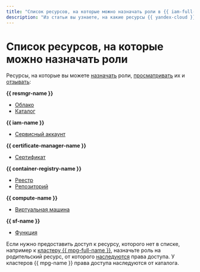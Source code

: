 ```yaml
---
title: "Список ресурсов, на которые можно назначать роли в {{ iam-full-name }}"
description: "Из статьи вы узнаете, на какие ресурсы {{ yandex-cloud }} можно назначить роли." 
---
```


# Список ресурсов, на которые можно назначать роли


Ресурсы, на которые вы можете [назначать](../../operations/roles/grant.md) роли, [просматривать](../../operations/roles/get-assigned-roles.md) их и [отзывать](../../operations/roles/revoke.md):

**{{ resmgr-name }}**
* [Облако](../../../resource-manager/concepts/resources-hierarchy.md#cloud)
* [Каталог](../../../resource-manager/concepts/resources-hierarchy.md#folder)

**{{ iam-name }}**
* [Сервисный аккаунт](../users/service-accounts.md)

**{{ certificate-manager-name }}**
* [Сертификат](../../../certificate-manager/concepts/index.md)

**{{ container-registry-name }}**
* [Реестр](../../../container-registry/concepts/registry.md)
* [Репозиторий](../../../container-registry/concepts/repository.md)

**{{ compute-name }}**
* [Виртуальная машина](../../../compute/concepts/vm.md)


**{{ sf-name }}**
* [Функция](../../../functions/concepts/function.md)


Если нужно предоставить доступ к ресурсу, которого нет в списке, например к [кластеру {{ mpg-full-name }}](../../../managed-postgresql/concepts/index.md), назначьте роль на родительский ресурс, от которого [наследуются](index.md#inheritance) права доступа. У кластеров {{ mpg-name }} права доступа наследуются от каталога.
